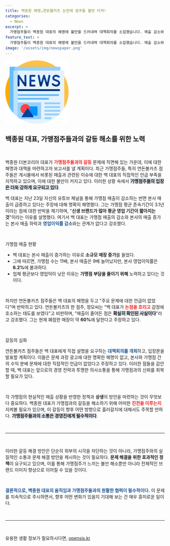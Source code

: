 ```yaml
---
title: 백종원 해명…연돈볼카츠 논란에 점주들 불만 터져!
categories:
  - News
excerpt: >
  가맹점주들이 백종원 대표의 해명에 불만을 드러내며 대책회의를 소집했습니다. 매출 감소와 본사 수익 급증의 갈등 속, 주목할 만한 논란이 일고 있습니다! 클릭하여 자세한 내용을 확인하세요.
feature_text: >
  가맹점주들이 백종원 대표의 해명에 불만을 드러내며 대책회의를 소집했습니다. 매출 감소와 본사 수익 급증의 갈등 속, 주목할 만한 논란이 일고 있습니다! 클릭하여 자세한 내용을 확인하세요.
image: '/assets/img/newspaper.png'
---
```


<p><img src="/assets/img/newspaper.png" alt="kimp 속보" /></p>

<h2 data-ke-size="size26">백종원 대표, 가맹점주들과의 갈등 해소를 위한 노력</h2>

<p data-ke-size="size16">&nbsp;</p>

<p>백종원 더본코리아 대표가 <b><span style="color: #ee2323;">가맹점주들과의 갈등</span></b> 문제에 직면해 있는 가운데, 이에 대한 해명과 대책을 마련하고자 보고서를 낼 계획이다. 최근 가맹점주들, 특히 연돈볼카츠 점주들은 게시물에서 비롯된 매출과 관련된 이슈에 대한 백 대표의 직접적인 언급 부족을 지적하고 있으며, 이에 대한 불만이 커지고 있다. 이러한 상황 속에서 <b><span style="background-color: #21538527;">가맹점주들의 입장은 더욱 강하게 요구되고 있다</span></b>. </p>

<p>백 대표는 지난 23일 자신의 유튜브 채널을 통해 가맹점 매출이 감소하는 반면 본사 매출이 급증하고 있다는 주장에 대해 명확히 해명했다. 그는 가맹점 평균 존속기간이 3.1년이라는 점에 대한 반박을 제기하며, "<strong>신생 브랜드가 많아 평균 영업 기간이 짧아지는 것</strong>"이라는 이유를 설명했다. 여기서 백 대표는 가맹점 매출의 감소와 본사의 매출 증가는 본사 매출 하락과 <b><span style="color: #1a5490;">영업이익률 감소</span></b>와는 관계가 없다고 강조했다. </p>

<p data-ke-size="size16">&nbsp;</p>

<p>가맹점 매출 현황</p>

<ul>
    <li>백 대표는 본사 매출이 증가하는 이유로 <b>소규모 매장 증가</b>를 들었다.</li>
    <li>그에 따르면, 가맹점 수는 11배, 본사 매출은 9배 늘어났지만, 본사 영업이익률은 <b>6.2%</b>에 불과하다.</li>
    <li>업체 평균보다 영업익이 낮은 이유는 <b>가맹점 부담을 줄이기 위해</b> 노력하고 있다는 것이다.</li>
</ul>

<p data-ke-size="size16">&nbsp;</p>

<p>하지만 연돈볼카츠 점주들은 백 대표의 해명을 두고 "주요 문제에 대한 언급이 없었다"며 반박하고 있다. 연돈볼카츠의 한 점주, 정모씨는 "백 대표가 <b><span style="color: #ee2323;">논점을 흐리고</span></b> 감정에 호소하는 태도를 보였다"고 비판하며, "매출이 줄어든 점은 <b><span style="background-color: #21538527;">확실히 확인된 사실이다</span></b>"라고 강조했다. 그는 현재 폐점한 매장이 약 <b>60%</b>에 달한다고 주장하고 있다. </p>

<p data-ke-size="size16">&nbsp;</p>

<p>갈등의 심화</p>

<p>연돈볼카츠 점주들은 백 대표에게 직접 설명을 요구하는 <b><span style="color: #1a5490;">대책회의를 개최</span></b>하고, 입장문을 발표할 계획이다. 이들은 문제 과장 광고에 대한 명확한 해명이 없고, 본사와 가맹점 간의 수익 분배 문제에 대한 직접적인 언급이 없었다고 주장하고 있다. 이러한 점들을 감안할 때, 백 대표는 앞으로의 경영 전략과 투명한 의사소통을 통해 가맹점과의 신뢰를 회복할 필요가 있다. </p>

<p data-ke-size="size16">&nbsp;</p>

<p>각 가맹점의 현실적인 매출 상황을 반영한 정책과 <b>상생</b>의 방안을 마련하는 것이 무엇보다 중요하다. 백종원 대표가 가맹점과의 갈등을 해소하기 위해 어떠한 <b><span style="color: #ee2323;">진전을 이루는지</span></b> 지켜볼 필요가 있으며, 이 갈등이 향후 어떤 방향으로 흘러갈지에 대해서도 주목할 만하다. <b><span style="background-color: #21538527;">가맹점주들과의 소통은 경영진에게 필수적이다</span></b>. </p>

<p data-ke-size="size16">&nbsp;</p>

<hr>

<p data-ke-size="size16">&nbsp;</p> 

<p>이러한 갈등 해결 방안은 단순히 외부의 시각을 차단하는 것이 아니라, 가맹점주와의 실질적인 소통과 문제 해결 방안을 제시하는 것이 필요하다. <b>문제 해결을 위한 효과적인 정책</b>이 요구되고 있으며, 이를 통해 가맹점주가 느끼는 불만 해소뿐만 아니라 전체적인 브랜드 이미지 향상으로 이어질 수 있을 것이다. </p>

<p data-ke-size="size16">&nbsp;</p>

<p><b><span style="color: #1a5490;">결론적으로, 백종원 대표의 움직임과 가맹점주들과의 원활한 협력이 필수적이다.</span></b> 이 문제를 지속적으로 주시하면서, 향후 어떤 변화가 있을지 기대해 보는 건 매우 흥미로운 일이다. </p>

<p data-ke-size="size16">&nbsp;</p>

<hr>

<p data-ke-size="size16">&nbsp;</p> 
유용한 생활 정보가 필요하시다면, <a href="https://opensis.kr" rel="dofollow">opensis.kr</a>


